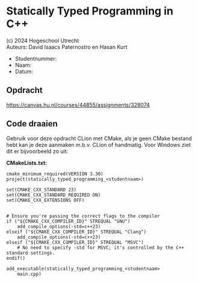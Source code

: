 # Statically Typed Programming in C++

(c) 2024 Hogeschool Utrecht  
Auteurs: David Isaacs Paternostro en Hasan Kurt

* Studentnummer: 
* Naam: 
* Datum: 

## Opdracht
https://canvas.hu.nl/courses/44855/assignments/328074

## Code draaien
Gebruik voor deze opdracht CLion met CMake, als je geen CMake bestand hebt kan je deze aanmaken m.b.v. CLion of handmatig. Voor Windows ziet dit er bijvoorbeeld zo uit:

**CMakeLists.txt:**
```
cmake_minimum_required(VERSION 3.30)
project(statically_typed_programming_<studentnaam>)

set(CMAKE_CXX_STANDARD 23)
set(CMAKE_CXX_STANDARD_REQUIRED ON)
set(CMAKE_CXX_EXTENSIONS OFF)


# Ensure you're passing the correct flags to the compiler
if ("${CMAKE_CXX_COMPILER_ID}" STREQUAL "GNU")
    add_compile_options(-std=c++23)
elseif ("${CMAKE_CXX_COMPILER_ID}" STREQUAL "Clang")
    add_compile_options(-std=c++23)
elseif ("${CMAKE_CXX_COMPILER_ID}" STREQUAL "MSVC")
    # No need to specify -std for MSVC; it's controlled by the C++ standard settings.
endif()

add_executable(statically_typed_programming_<studentnaam>
    main.cpp)
```

